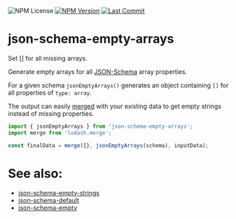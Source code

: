 ![NPM License](https://img.shields.io/npm/l/json-schema-empty-arrays)
[![NPM Version](https://img.shields.io/npm/v/json-schema-empty-arrays)](https://www.npmjs.com/package/json-schema-empty-arrays)
[![Last Commit](https://img.shields.io/github/last-commit/mdornseif/json-schema-empty-arrays)](https://github.com/mdornseif/json-schema-empty-arrays)

# json-schema-empty-arrays

Set [] for all missing arrays.

Generate empty arrays for all [JSON-Schema](https://json-schema.org) array properties.

For a given schema `jsonEmptyArrays()` generates an object containing `[]` for all properties of `type: array`.

The output can easily [merged](https://www.npmjs.com/package/lodash.merge) with your existing data to get empty strings instead of missing properties.

```js
import { jsonEmptyArrays } from 'json-schema-empty-arrays';
import merge from 'lodash.merge';

const finalData = merge({}, jsonEmptyArrays(schema), inputData);
```

# See also:

- [json-schema-empty-strings](https://www.npmjs.com/package/json-schema-empty-strings)
- [json-schema-default](https://www.npmjs.com/package/json-schema-default)
- [json-schema-empty](https://www.npmjs.com/package/json-schema-empty)
